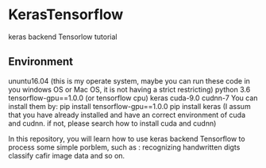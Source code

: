 # KerasTensorflow
keras backend Tensorlow tutorial

## Environment
  ununtu16.04 (this is my operate system, maybe you can run these code in you windows OS or Mac OS, 
  it is not having a strict restricting)
  python 3.6
  tensorflow-gpu==1.0.0 (or tensorflow cpu)
  keras
  cuda-9.0
  cudnn-7
You can install them by:
  pip install tensorflow-gpu==1.0.0
  pip install keras
  (I assum that you have already installed and have an correct environment of cuda and cudnn.
    if not, please search how to install cuda and cudnn)
  

In this repository, you will learn how to use keras backend Tensorflow to process some simple porblem,
such as :
  recognizing handwritten digts
  classify cafir image data
  and so on.
